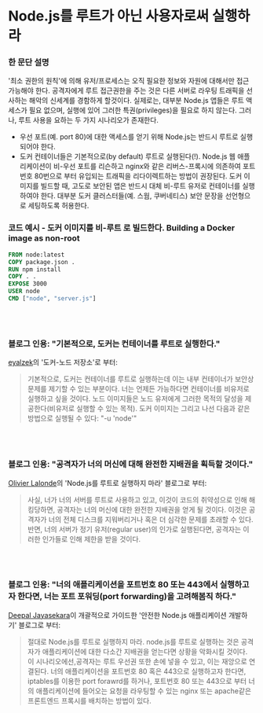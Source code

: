 # Node.js를 루트가 아닌 사용자로써 실행하라

### 한 문단 설명

'최소 권한의 원칙'에 의해 유저/프로세스는 오직 필요한 정보와 자원에 대해서만 접근 가능해야 한다. 공격자에게 루트 접근권한을 주는 것은 다른 서버로 라우팅 트래픽을 선사하는 해악의 신세계를 경함하게 할것이다. 실제로는, 대부분 Node.js 앱들은 루트 액세스가 필요 없으며, 실행에 있어 그러한 특권(privileges)을 필요로 하지 않는다. 그러나, 루트 사용을 요하는 두 가지 시나리오가 존재한다.

- 우선 포트(예. port 80)에 대한 액세스를 얻기 위해 Node.js는 반드시 루트로 실행되어야 한다.
- 도커 컨테이너들은 기본적으로(by default) 루트로 실행된다(!). Node.js 웹 애플리케이션이 비-우선 포트를 리슨하고 nginx와 같은 리버스-프록시에 의존하여 포트번호 80번으로 부터 유입되는 트래픽을 리다이렉트하는 방법이 권장된다.
  도커 이미지를 빌드할 때, 고도로 보안된 앱은 반드시 대체 비-루트 유저로 컨테이너를 실행하여야 한다. 대부분 도커 클러스터들(예. 스웜, 쿠버네티스) 보안 문장을 선언형으로 세팅하도록 허용한다.

### 코드 예시 - 도커 이미지를 비-루트 로 빌드한다. Building a Docker image as non-root

```dockerfile
FROM node:latest
COPY package.json .
RUN npm install
COPY . .
EXPOSE 3000
USER node
CMD ["node", "server.js"]
```

<br/><br/>

### 블로그 인용: "기본적으로, 도커는 컨테이너를 루트로 실행한다."

[eyalzek](https://github.com/nodejs/docker-node/blob/master/docs/BestPractices.md#non-root-user)의 '도커-노드 저장소'로 부터:

> 기본적으로, 도커는 컨테이너를 루트로 실행하는데 이는 내부 컨테이너가 보안상 문제를 제기할 수 있는 부분이다. 너는 언제든 가능하다면 컨테이너를 비유저로 실행하고 싶을 것이다. 노드 이미지들은 노드 유저에게 그러한 목적의 달성을 제공한다(비유저로 실행할 수 있는 목적). 도커 이미지는 그리고 나선 다음과 같은 방법으로 실행될 수 있다: "-u 'node'"

<br/><br/>

### 블로그 인용: "공격자가 너의 머신에 대해 완전한 지배권을 획득할 것이다."

[Olivier Lalonde](http://syskall.com/dont-run-node-dot-js-as-root/)의 'Node.js를 루트로 실행하지 마라' 블로그로 부터:

> 사실, 너가 너의 서버를 루트로 사용하고 있고, 이것이 코드의 취약성으로 인해 해킹당하면, 공격자는 너의 머신에 대한 완전한 지배권을 얻게 될 것이다. 이것은 공격자가 너의 전체 디스크를 지워버리거나 혹은 더 심각한 문제를 초래할 수 있다. 반면, 너의 서버가 정기 유저(regular user)의 인가로 실행된다면, 공격자는 이러한 인가들로 인해 제한을 받을 것이다.

<br/><br/>

### 블로그 인용: "너의 애플리케이션을 포트번호 80 또는 443에서 실행하고자 한다면, 너는 포트 포워딩(port forwarding)을 고려해봄직 하다."

[Deepal Jayasekara](https://jsblog.insiderattack.net/developing-secure-node-js-applications-a-broad-guide-286afdec69ce)이 개괄적으로 가이드한 '안전한 Node.js 애플리케이션 개발하기' 블로그로 부터:

> 절대로 Node.js를 루트로 실행하지 마라. node.js를 루트로 실행하는 것은 공격자가 애플리케이션에 대한 다소간 지배권을 얻는다면 상황을 악화시킬 것이다. 이 시나리오에선,공격자는 루트 우선권 또한 손에 넣을 수 있고, 이는 재앙으로 연결된다. 너의 애플리케이션을 포트번호 80 혹은 443으로 실행하고자 한다면, iptables를 이용한 port forawrd를 하거나, 포트번호 80 또는 443으로 부터 너의 애플리케이션에 들어오는 요청을 라우팅할 수 있는 nginx 또는 apache같은 프론트엔드 프록시를 배치하는 방법이 있다.
